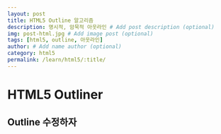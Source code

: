 ```yaml
---
layout: post
title: HTML5 Outline 알고리즘
description: 명시적, 암묵적 아웃라인 # Add post description (optional)
img: post-html.jpg # Add image post (optional)
tags: [html5, outline, 아웃라인]
author: # Add name author (optional)
category: html5
permalink: /learn/html5/:title/
---
```

# HTML5 Outliner

## Outline 수정하자

